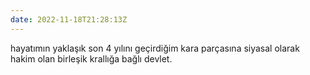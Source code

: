 ```yaml
---
date: 2022-11-18T21:28:13Z
---
```

hayatımın yaklaşık son 4 yılını geçirdiğim kara parçasına siyasal olarak hakim olan birleşik krallığa bağlı devlet. 